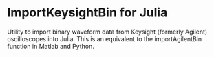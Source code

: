 ImportKeysightBin for Julia
===========================
Utility to import binary waveform data from Keysight (formerly Agilent)
oscilloscopes into Julia. This is an equivalent to the importAgilentBin
function in Matlab and Python.
